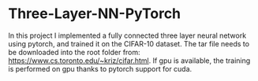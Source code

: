 # Three-Layer-NN-PyTorch
In this project I implemented a fully connected three layer neural network using pytorch, and trained it on the CIFAR-10 dataset. The tar file needs to be downloaded into the root folder from: https://www.cs.toronto.edu/~kriz/cifar.html. If gpu is available, the training is performed on gpu thanks to pytorch support for cuda.
